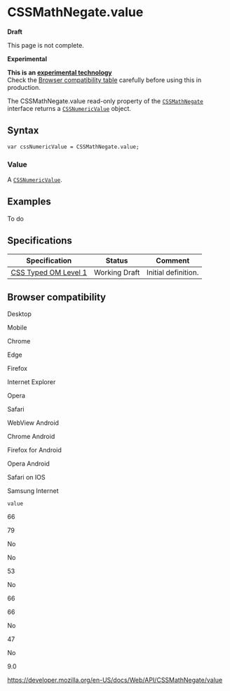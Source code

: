 # CSSMathNegate.value

**Draft**

This page is not complete.

**Experimental**

**This is an [experimental technology](https://developer.mozilla.org/en-US/docs/MDN/Guidelines/Conventions_definitions#experimental)**  
Check the [Browser compatibility table](#browser_compatibility) carefully before using this in production.

The CSSMathNegate.value read-only property of the [`CSSMathNegate`](../cssmathnegate) interface returns a [`CSSNumericValue`](../cssnumericvalue) object.

## Syntax

    var cssNumericValue = CSSMathNegate.value;

### Value

A [`CSSNumericValue`](../cssnumericvalue).

## Examples

To do

## Specifications

<table><thead><tr class="header"><th>Specification</th><th>Status</th><th>Comment</th></tr></thead><tbody><tr class="odd"><td><a href="https://drafts.css-houdini.org/css-typed-om-1/">CSS Typed OM Level 1</a></td><td><span class="spec-wd">Working Draft</span></td><td>Initial definition.</td></tr></tbody></table>

## Browser compatibility

Desktop

Mobile

Chrome

Edge

Firefox

Internet Explorer

Opera

Safari

WebView Android

Chrome Android

Firefox for Android

Opera Android

Safari on IOS

Samsung Internet

`value`

66

79

No

No

53

No

66

66

No

47

No

9.0

<a href="https://developer.mozilla.org/en-US/docs/Web/API/CSSMathNegate/value" class="_attribution-link">https://developer.mozilla.org/en-US/docs/Web/API/CSSMathNegate/value</a>
